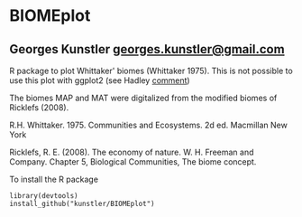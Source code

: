 BIOMEplot
=======

## Georges Kunstler <georges.kunstler@gmail.com>

R package to plot Whittaker' biomes (Whittaker 1975). This is not possible to use this plot with ggplot2 (see Hadley [comment](https://github.com/hadley/ggplot2/wiki/Mixing-ggplot2-graphs-with-other-graphical-output))

The biomes MAP and MAT were digitalized from the modified biomes of Ricklefs (2008).

R.H. Whittaker. 1975. Communities and Ecosystems. 2d ed. Macmillan New York

Ricklefs, R. E. (2008). The economy of nature. W. H. Freeman and Company. Chapter 5, Biological Communities, The biome concept.

To install the R package

```
library(devtools)
install_github("kunstler/BIOMEplot")
```
